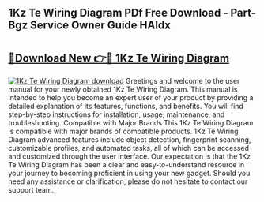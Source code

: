 ## 1Kz Te Wiring Diagram PDf Free Download - Part-Bgz Service Owner Guide HAIdx

# <h2><a href="http://dfspt1d.blite.top/?on=1Kz+Te+Wiring+Diagram">🔗Download New 👉🔴 1Kz Te Wiring Diagram</a></h2>

[![1Kz Te Wiring Diagram download](https://i.imgur.com/lujVjoI.png)](http://dfspt1d.blite.top/?on=1Kz+Te+Wiring+Diagram)
Greetings and welcome to the user manual for your newly obtained 1Kz Te Wiring Diagram. This manual is intended to help you become an expert user of your product by providing a detailed explanation of its features, functions, and benefits. You will find step-by-step instructions for installation, usage, maintenance, and troubleshooting. Compatible with Major Brands This 1Kz Te Wiring Diagram is compatible with major brands of compatible products. 1Kz Te Wiring Diagram advanced features include object detection, fingerprint scanning, customizable profiles, and automated tasks, all of which can be accessed and customized through the user interface. Our expectation is that the 1Kz Te Wiring Diagram has been a clear and easy-to-understand resource in your journey to becoming proficient in using your new gadget. Should you need any assistance or clarification, please do not hesitate to contact our support team.
